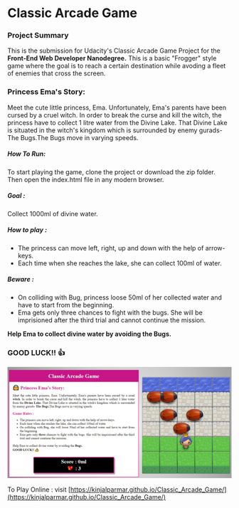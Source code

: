 # Classic Arcade Game

### Project Summary

This is the submission for Udacity's Classic Arcade Game Project for the **Front-End Web Developer Nanodegree.** This is a basic "Frogger" style game where the goal is to reach a certain destination while avoding a fleet of enemies that cross the screen.

### Princess Ema's Story:

Meet the cute little princess, Ema. Unfortunately, Ema's parents have been cursed by a cruel witch. In order to break the curse and kill the witch, the princess have to collect 1 litre water from the Divine Lake. That Divine Lake is situated in the witch's kingdom which is surrounded by enemy gurads- The Bugs.The Bugs move in varying speeds. 

##### How To Run:
To start playing the game, clone the project or download the zip folder. Then open the index.html file in any modern browser.

##### Goal :
Collect 1000ml of divine water.

##### How to play :
* The princess can move left, right, up and down with the help of arrow-keys.
* Each time when she reaches the lake, she can collect 100ml of water.

##### Beware :
* On colliding with Bug, princess loose 50ml of her collected water and have to start from the beginning.
* Ema gets only three chances to fight with the bugs. She will be imprisioned after the third trial and cannot continue the mission.

**Help Ema to collect divine water by avoiding the Bugs.** 
### GOOD LUCK!! 👍


![Classic Arcade Game Clone](images/game_screentshot.png)

To Play Online : visit [https://kinjalparmar.github.io/Classic_Arcade_Game/](https://kinjalparmar.github.io/Classic_Arcade_Game/)